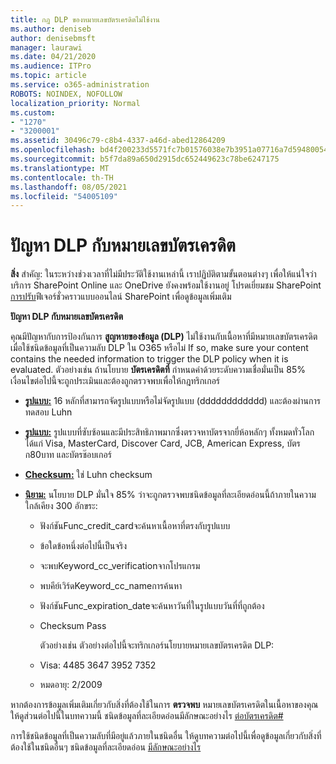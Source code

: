 ```yaml
---
title: กฎ DLP ของหมายเลขบัตรเครดิตไม่ใช้งาน
ms.author: deniseb
author: denisebmsft
manager: laurawi
ms.date: 04/21/2020
ms.audience: ITPro
ms.topic: article
ms.service: o365-administration
ROBOTS: NOINDEX, NOFOLLOW
localization_priority: Normal
ms.custom:
- "1270"
- "3200001"
ms.assetid: 30496c79-c8b4-4337-a46d-abed12864209
ms.openlocfilehash: bd4f200233d5571fc7b01576038e7b3951a07716a7d5948005418d2896291ee5
ms.sourcegitcommit: b5f7da89a650d2915dc652449623c78be6247175
ms.translationtype: MT
ms.contentlocale: th-TH
ms.lasthandoff: 08/05/2021
ms.locfileid: "54005109"
---
```

# <a name="dlp-issues-with-credit-card-numbers"></a>ปัญหา DLP กับหมายเลขบัตรเครดิต

**สิ่ง** สําคัญ: ในระหว่างช่วงเวลาที่ไม่มีประวัติใช้งานเหล่านี้ เราปฏิบัติตามขั้นตอนต่างๆ เพื่อให้แน่ใจว่าบริการ SharePoint Online และ OneDrive ยังคงพร้อมใช้งานอยู่ โปรดเยี่ยมชม SharePoint [การปรับ](https://aka.ms/ODSPAdjustments)ฟีเจอร์ชั่วคราวแบบออนไลน์ SharePoint เพื่อดูข้อมูลเพิ่มเติม

**ปัญหา DLP กับหมายเลขบัตรเครดิต**

คุณมีปัญหากับการป้องกันการ **สูญหายของข้อมูล (DLP)** ไม่ใช้งานกับเนื้อหาที่มีหมายเลขบัตรเครดิตเมื่อใช้ชนิดข้อมูลที่เป็นความลับ DLP ใน O365 หรือไม่ If so, make sure your content contains the needed information to trigger the DLP policy when it is evaluated. ตัวอย่างเช่น ถ้านโยบาย **บัตรเครดิตที่** กําหนดค่าด้วยระดับความเชื่อมั่นเป็น 85% เงื่อนไขต่อไปนี้จะถูกประเมินและต้องถูกตรวจพบเพื่อให้กฎทริกเกอร์
  
- **[รูปแบบ:](https://docs.microsoft.com/microsoft-365/compliance/sensitive-information-type-entity-definitions#format-19)** 16 หลักที่สามารถจัดรูปแบบหรือไม่จัดรูปแบบ (dddddddddddd) และต้องผ่านการทดสอบ Luhn

- **[รูปแบบ:](https://docs.microsoft.com/microsoft-365/compliance/sensitive-information-type-entity-definitions#pattern-19)** รูปแบบที่ซับซ้อนและมีประสิทธิภาพมากซึ่งตรวจหาบัตรจากยี่ห้อหลักๆ ทั้งหมดทั่วโลก ได้แก่ Visa, MasterCard, Discover Card, JCB, American Express, บัตรก80บาท และบัตรช๊อบเกอร์

- **[Checksum:](https://docs.microsoft.com/microsoft-365/compliance/sensitive-information-type-entity-definitions#checksum-19)** ใช่ Luhn checksum

- **[นิยาม:](https://docs.microsoft.com/microsoft-365/compliance/sensitive-information-type-entity-definitions#definition-19)** นโยบาย DLP มั่นใจ 85% ว่าจะถูกตรวจพบชนิดข้อมูลที่ละเอียดอ่อนนี้ถ้าภายในความใกล้เคียง 300 อักขระ:

  - ฟังก์ชันFunc_credit_cardจะค้นหาเนื้อหาที่ตรงกับรูปแบบ

  - ข้อใดข้อหนึ่งต่อไปนี้เป็นจริง

  - จะพบKeyword_cc_verificationจากโปรแกรม

  - พบคีย์เวิร์ดKeyword_cc_nameการค้นหา

  - ฟังก์ชันFunc_expiration_dateจะค้นหาวันที่ในรูปแบบวันที่ที่ถูกต้อง

  - Checksum Pass

    ตัวอย่างเช่น ตัวอย่างต่อไปนี้จะทริกเกอร์นโยบายหมายเลขบัตรเครดิต DLP:

  - Visa: 4485 3647 3952 7352
  
  - หมดอายุ: 2/2009

หากต้องการข้อมูลเพิ่มเติมเกี่ยวกับสิ่งที่ต้องใช้ในการ **ตรวจพบ** หมายเลขบัตรเครดิตในเนื้อหาของคุณ ให้ดูส่วนต่อไปนี้ในบทความนี้ ชนิดข้อมูลที่ละเอียดอ่อนมีลักษณะอย่างไร [ต่อบัตรเครดิต#](https://docs.microsoft.com/microsoft-365/compliance/sensitive-information-type-entity-definitions#credit-card-number)
  
การใช้ชนิดข้อมูลที่เป็นความลับที่มีอยู่แล้วภายในชนิดอื่น ให้ดูบทความต่อไปนี้เพื่อดูข้อมูลเกี่ยวกับสิ่งที่ต้องใช้ในชนิดอื่นๆ ชนิดข้อมูลที่ละเอียดอ่อน [มีลักษณะอย่างไร](https://docs.microsoft.com/microsoft-365/compliance/sensitive-information-type-entity-definitions)
  